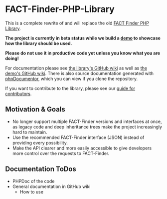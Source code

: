FACT-Finder-PHP-Library
=======================

This is a complete rewrite of and will replace the old
[FACT Finder PHP Library](https://github.com/FACT-Finder/FACT-Finder-PHP-Framework).

**The project is currently in beta status while we build a [demo](https://github.com/FACT-Finder/FACT-Finder-PHP-Library-Demo) to showcase how the library should be used.**

**Please do not use it in productive code yet unless you know what you are doing!**

For documentation please see [the library's GitHub wiki](https://github.com/FACT-Finder/FACT-Finder-PHP-Library/wiki) as well as [the demo's GitHub wiki](https://github.com/FACT-Finder/FACT-Finder-PHP-Library-Demo/wiki). There is also source documentation generated with [phpDocumentor](http://www.phpdoc.org/), which you can view if you clone the repository.

If you want to contribute to the library, please see our [guide for contributors](https://github.com/FACT-Finder/FACT-Finder-PHP-Library/wiki/Guide-for-contributors).


Motivation & Goals
------------------

- No longer support multiple FACT-Finder versions and interfaces at once, as
  legacy code and deep inheritance trees make the project increasingly hard to
  maintain.
- Use the recommended FACT-Finder interface (JSON) instead of providing every
  possibility.
- Make the API clearer and more easily accessible to give developers more
  control over the requests to FACT-Finder.

Documentation ToDos
-------------------

- PHPDoc of the code
- General documentation in GitHub wiki
  - How to use
